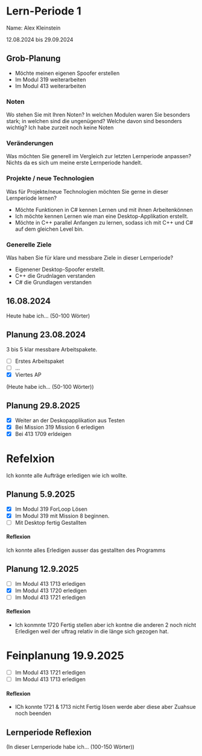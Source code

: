 # Lern-Periode 1
Name: Alex Kleinstein 

12.08.2024 bis 29.09.2024

## Grob-Planung
- Möchte meinen eigenen Spoofer erstellen
- Im Modul 319 weiterarbeiten
- Im Modul 413 weiterarbeiten
### Noten
Wo stehen Sie mit Ihren Noten? In welchen Modulen waren Sie besonders stark; in welchen sind die ungenügend? Welche davon sind besonders wichtig?
Ich habe zurzeit noch keine Noten

### Veränderungen
Was möchten Sie generell im Vergleich zur letzten Lernperiode anpassen?
Nichts da es sich um meine erste Lernperiode handelt.

### Projekte / neue Technologien
Was für Projekte/neue Technologien möchten Sie gerne in dieser Lernperiode lernen?
- Möchte Funktionen in C# kennen Lernen und mit ihnen Arbeitenkönnen
- Ich möchte kennen Lernen wie man eine Desktop-Applikation erstellt.
- Möchte in C++ parallel Anfangen zu lernen, sodass ich mit C++ und C# auf dem gleichen Level bin.

### Generelle Ziele
Was haben Sie für klare und messbare Ziele in dieser Lernperiode?
- Eigenener Desktop-Spoofer erstellt.
- C++ die Grudnlagen verstanden
- C# die Grundlagen verstanden


## 16.08.2024

Heute habe ich... (50-100 Wörter)

## Planung 23.08.2024
3 bis 5 klar messbare Arbeitspakete.

- [ ] Erstes Arbeitspaket
- [ ] ...
- [X] Viertes AP

(Heute habe ich... (50-100 Wörter))

## Planung 29.8.2025
- [X] Weiter an der Deskopapplikation aus Testen
- [X] Bei Mission 319 Mission 6 erledigen
- [X] Bei 413 1709 erldeigen

# Refelxion
Ich konnte alle Aufträge erledigen wie ich wollte.
  

## Planung 5.9.2025
- [X] Im Modul 319 ForLoop Lösen
- [X] Im Modul 319 mit Mission 8 beginnen.
- [ ] Mit Desktop fertig Gestallten

#### Reflexion 
Ich konnte alles Erledigen ausser das gestallten des Programms

## Planung 12.9.2025
- [ ] Im Modul 413 1713 erledigen
- [X] Im Modul 413 1720 erledigen
- [ ] Im Modul 413 1721 erledigen

#### Reflexion 
- Ich konmnte 1720 Fertig stellen aber ich kontne die anderen 2 noch nicht Erledigen weil der uftrag relativ in die länge sich gezogen hat.

# Feinplanung 19.9.2025
- [ ] Im Modul 413 1721 erledigen
- [ ] Im Modul 413 1713 erledigen

#### Reflexion 
- ICh konnte 1721 & 1713 nicht Fertig lösen werde aber diese aber Zuahsue noch beenden 
## Lernperiode Reflexion
(In dieser Lernperiode habe ich... (100-150 Wörter))